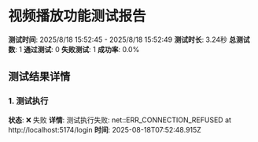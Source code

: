 # 视频播放功能测试报告

**测试时间**: 2025/8/18 15:52:45 - 2025/8/18 15:52:49
**测试时长**: 3.24秒
**总测试数**: 1
**通过测试**: 0
**失败测试**: 1
**成功率**: 0.0%

## 测试结果详情

### 1. 测试执行
**状态**: ❌ 失败
**详情**: 测试执行失败: net::ERR_CONNECTION_REFUSED at http://localhost:5174/login
**时间**: 2025-08-18T07:52:48.915Z

